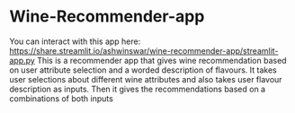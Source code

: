 # Wine-Recommender-app
You can interact with this app here: 
https://share.streamlit.io/ashwinswar/wine-recommender-app/streamlit-app.py
This is a recommender app that gives wine recommendation based on user attribute selection and a worded description of flavours.
It takes user selections about different wine attributes and also takes user flavour description as inputs.
Then it gives the recommendations based on a combinations of both inputs
